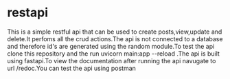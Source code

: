 # restapi
This is a simple restful api that can be used to create posts,view,update and delete.It perfoms all the crud actions.The api is not connected to a database and therefore id's are generated using the random module.To test the api clone this repository and the run uvicorn main:app --reload
.The api is built using  fastapi.To view the documentation after running the api navugate to url /redoc.You can test the api using postman
